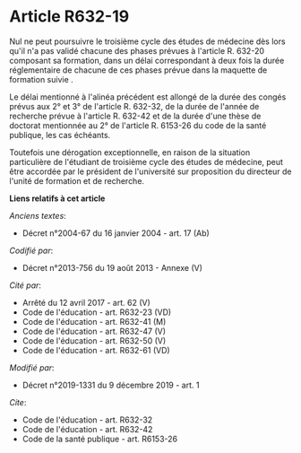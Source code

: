 # Article R632-19

Nul ne peut poursuivre le troisième cycle des études de médecine dès lors qu'il n'a pas validé chacune des phases prévues à
l'article R. 632-20 composant sa formation, dans un délai correspondant à deux fois la durée réglementaire de chacune de ces
phases prévue dans la maquette de formation suivie .

Le délai mentionné à l'alinéa précédent est allongé de la durée des congés prévus aux 2° et 3° de l'article R. 632-32, de la
durée de l'année de recherche prévue à l'article R. 632-42 et de la durée d'une thèse de doctorat mentionnée au 2° de
l'article R. 6153-26 du code de la santé publique, les cas échéants.

Toutefois une dérogation exceptionnelle, en raison de la situation particulière de l'étudiant de troisième cycle des études
de médecine, peut être accordée par le président de l'université sur proposition du directeur de l'unité de formation et de
recherche.

**Liens relatifs à cet article**

_Anciens textes_:

  - Décret n°2004-67 du 16 janvier 2004 - art. 17 (Ab)

_Codifié par_:

  - Décret n°2013-756 du 19 août 2013 -  Annexe (V)

_Cité par_:

  - Arrêté du 12 avril 2017 - art. 62 (V)
  - Code de l'éducation - art. R632-23 (VD)
  - Code de l'éducation - art. R632-41 (M)
  - Code de l'éducation - art. R632-47 (V)
  - Code de l'éducation - art. R632-50 (V)
  - Code de l'éducation - art. R632-61 (VD)

_Modifié par_:

  - Décret n°2019-1331 du 9 décembre 2019 - art. 1

_Cite_:

  - Code de l'éducation - art. R632-32
  - Code de l'éducation - art. R632-42
  - Code de la santé publique - art. R6153-26
